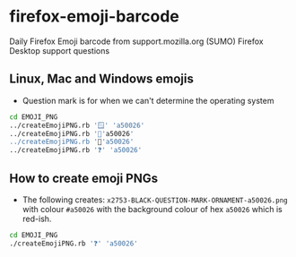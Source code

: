 # firefox-emoji-barcode
Daily Firefox Emoji barcode from support.mozilla.org (SUMO) Firefox Desktop support questions

## Linux, Mac and Windows emojis

* Question mark is for when we can't determine the operating system
```bash
cd EMOJI_PNG
../createEmojiPNG.rb '🪟' 'a50026'
../createEmojiPNG.rb '🐧'a50026'
../createEmojiPNG.rb '🍎'a50026'
../createEmojiPNG.rb '❓' 'a50026'
```

## How to create emoji PNGs

* The following creates: `x2753-BLACK-QUESTION-MARK-ORNAMENT-a50026.png` with colour `#a50026` with the background colour of hex `a50026` which is red-ish.
```bash
cd EMOJI_PNG
./createEmojiPNG.rb '❓' 'a50026'
``` 